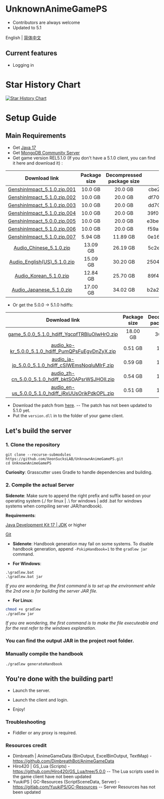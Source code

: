 # UnknownAnimeGamePS
- Contributors are always welcome
- Updated to 5.1

English | [简体中文](README_zh-CN.md)

## Current features

* Logging in

# Star History Chart
[![Star History Chart](https://api.star-history.com/svg?repos=XeonSucksLAB/UnknownAnimeGamePS&type=Date)](https://star-history.com/#XeonSucksLAB/UnknownAnimeGamePS&Date)

# Setup Guide

## Main Requirements

- Get [Java 17](https://www.oracle.com/java/technologies/javase/jdk17-archive-downloads.html)
- Get [MongoDB Community Server](https://www.mongodb.com/try/download/community)
- Get game version REL5.1.0 (If you don't have a 5.1.0 client, you can find it here and download it) :


| Download link | Package size | Decompressed package size | MD5 checksum |
| :---: | :---: | :---: | :---: |
| [GenshinImpact_5.1.0.zip.001](https://autopatchhk.yuanshen.com/client_app/download/pc_zip/20240927184459_CVopfb3tD4Zi3As6/GenshinImpact_5.1.0.zip.001) | 10.0 GB | 20.0 GB | cbe2934260fda10ab8cdaca80ef69cb3 |
| [GenshinImpact_5.1.0.zip.002](https://autopatchhk.yuanshen.com/client_app/download/pc_zip/20240927184459_CVopfb3tD4Zi3As6/GenshinImpact_5.1.0.zip.002) | 10.0 GB | 20.0 GB | df706bb5e83dde4d3df7276a1210a8fb |
| [GenshinImpact_5.1.0.zip.003](https://autopatchhk.yuanshen.com/client_app/download/pc_zip/20240927184459_CVopfb3tD4Zi3As6/GenshinImpact_5.1.0.zip.003) | 10.0 GB | 20.0 GB | dd7062a4abde83f02f184fe081eb2006 |
| [GenshinImpact_5.1.0.zip.004](https://autopatchhk.yuanshen.com/client_app/download/pc_zip/20240927184459_CVopfb3tD4Zi3As6/GenshinImpact_5.1.0.zip.004) | 10.0 GB | 20.0 GB | 39f014a760e27f77abed1989739c74c6 |
| [GenshinImpact_5.0.0.zip.005](https://autopatchhk.yuanshen.com/client_app/download/pc_zip/20240927184459_CVopfb3tD4Zi3As6/GenshinImpact_5.1.0.zip.005) | 10.0 GB | 20.0 GB | e3beb938f521be5a74431716394baee3 |
| [GenshinImpact_5.1.0.zip.006](https://autopatchhk.yuanshen.com/client_app/download/pc_zip/20240927184459_CVopfb3tD4Zi3As6/GenshinImpact_5.1.0.zip.006) | 10.0 GB | 20.0 GB | f59a086e986cce9f9e98e2d3c44212c8 |
| [GenshinImpact_5.1.0.zip.007](https://autopatchhk.yuanshen.com/client_app/download/pc_zip/20240927184459_CVopfb3tD4Zi3As6/GenshinImpact_5.1.0.zip.007) | 5.94 GB | 11.89 GB | 0e165aec640ca7025f9d52b0f53a4223 |
| [Audio_Chinese_5.1.0.zip](https://autopatchhk.yuanshen.com/client_app/download/pc_zip/20240927184459_CVopfb3tD4Zi3As6/Audio_Chinese_5.1.0.zip) | 13.09 GB | 26.19 GB | 5c2e8a5e8a79a2e04a43e3a9d6df1ade |
| [Audio_English(US)_5.1.0.zip](https://autopatchhk.yuanshen.com/client_app/download/pc_zip/20240927184459_CVopfb3tD4Zi3As6/Audio_English(US)_5.1.0.zip) | 15.09 GB | 30.20 GB | 2504bd3606681c20cbdb5f82e8ca361b |
| [Audio_Korean_5.1.0.zip](https://autopatchhk.yuanshen.com/client_app/download/pc_zip/20240927184459_CVopfb3tD4Zi3As6/Audio_Korean_5.1.0.zip) | 12.84 GB | 25.70 GB | 89f4668220ceaba401244c5d506defeb |
| [Audio_Japanese_5.1.0.zip](https://autopatchhk.yuanshen.com/client_app/download/pc_zip/20240927184459_CVopfb3tD4Zi3As6/Audio_Japanese_5.1.0.zip) | 17.00 GB | 34.02 GB | b2a2d965ccc36b1c583381cf4b3962e9 |

- Or get the 5.0.0 -> 5.1.0 hdiffs:


| Download link | Package size | Decompressed package size | MD5 checksum |
| :---: | :---: | :---: | :---: |
| [game_5.0.0_5.1.0_hdiff_YqcpfTRBIuOIwHrO.zip](https://autopatchhk.yuanshen.com/client_app/update/hk4e_global/game_5.0.0_5.1.0_hdiff_YqcpfTRBIuOIwHrO.zip) | 18.00 GB | 36.66 GB | 3d628fcde7aaf5b242e253188885ef8d |
| [audio_ko-kr_5.0.0_5.1.0_hdiff_PumQPsFuEgvDnZyX.zip](https://autopatchhk.yuanshen.com/client_app/update/hk4e_global/audio_ko-kr_5.0.0_5.1.0_hdiff_PumQPsFuEgvDnZyX.zip) | 0.51 GB | 1.12 GB | 0d77474fe49e46cdfc20298034501019 |
| [audio_ja-jp_5.0.0_5.1.0_hdiff_cSIWEmsNoqluMIrF.zip](https://autopatchhk.yuanshen.com/client_app/update/hk4e_global/audio_ja-jp_5.0.0_5.1.0_hdiff_cSIWEmsNoqluMIrF.zip) | 0.59 GB | 1.34 GB | de00c4d5d02dead7b8e80c68ab57db17 |
| [audio_zh-cn_5.0.0_5.1.0_hdiff_bktSOAPsrWSJHOII.zip](https://autopatchhk.yuanshen.com/client_app/update/hk4e_global/audio_zh-cn_5.0.0_5.1.0_hdiff_bktSOAPsrWSJHOII.zip) | 0.54 GB | 1.16 GB | 1e988fbd3a6854e885564e3cca56fb65 |
| [audio_en-us_5.0.0_5.1.0_hdiff_jRxUUsOrikPdkOPL.zip](https://autopatchhk.yuanshen.com/client_app/update/hk4e_global/audio_en-us_5.0.0_5.1.0_hdiff_jRxUUsOrikPdkOPL.zip) | 0.51 GB | 1.11 GB | 501590a0aa8a67e0101e827be5c16cef |


- Download the patch from [here](https://watchandy.me/5.0.0/version.dll). -- The patch has not been updated to 5.1.0 yet.
- Put the `version.dll` in to the folder of your game client. 

## Let's build the server

### 1. Clone the repository

```shell
git clone --recurse-submodules https://github.com/XeonSucksLAB/UnknownAnimeGamePS.git
cd UnknownAnimeGamePS
```

**Curiosity**: Grasscutter uses Gradle to handle dependencies and building.

### 2. Compile the actual Server

**Sidenote**: Make sure to append the right prefix and suffix based on your operating system (./ for linux | .\ for windows | add .bat for windows systems when compiling server JAR/handbook).

**Requirements**:

[Java Development Kit 17 | JDK](https://oracle.com/java/technologies/javase/jdk17-archive-downloads.html) or higher

[Git](https://git-scm.com/downloads)

- **Sidenote**: Handbook generation may fail on some systems. To disable handbook generation, append `-PskipHandbook=1` to the `gradlew jar` command.

- **For Windows**:
```shell
.\gradlew.bat
.\gradlew.bat jar
```
*If you are wondering, the first command is to set up the environment while the 2nd one is for building the server JAR file.*

- **For Linux**:
```bash
chmod +x gradlew
./gradlew jar
```
*If you are wondering, the first command is to make the file executeable and for the rest refer to the windows explanation.*

### You can find the output JAR in the project root folder.

### Manually compile the handbook
```shell
./gradlew generateHandbook
```


## You're done with the building part!

- Launch the server.
- Launch the client and login.

- Enjoy!

### Troubleshooting
- Fiddler or any proxy is required.

### Resources credit
- Dimbreath | AnimeGameData (BinOutput, ExcelBinOutput, TextMap) - https://github.com/DimbreathBot/AnimeGameData
- Hiro420 | GS_Lua (Scripts) - https://github.com/Hiro420/GS_Lua/tree/5.0.0 -- The Lua scripts used in the game client have not been updated
- YuukiPS | GC-Resources (ScriptSceneData, Server) - https://gitlab.com/YuukiPS/GC-Resources -- Server Resources has not been updated